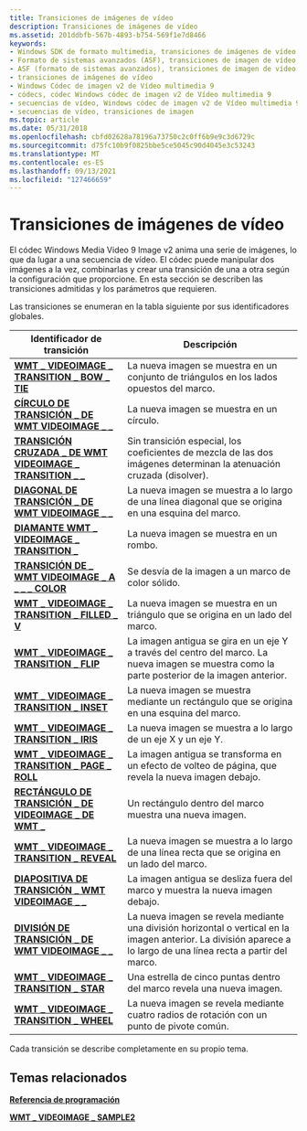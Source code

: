 ```yaml
---
title: Transiciones de imágenes de vídeo
description: Transiciones de imágenes de vídeo
ms.assetid: 201ddbfb-567b-4893-b754-569f1e7d8466
keywords:
- Windows SDK de formato multimedia, transiciones de imágenes de vídeo
- Formato de sistemas avanzados (ASF), transiciones de imagen de vídeo
- ASF (formato de sistemas avanzados), transiciones de imagen de vídeo
- transiciones de imágenes de vídeo
- Windows Códec de imagen v2 de Vídeo multimedia 9
- códecs, códec Windows códec de imagen v2 de Vídeo multimedia 9
- secuencias de vídeo, Windows códec de imagen v2 de Vídeo multimedia 9
- secuencias de vídeo, transiciones de imagen
ms.topic: article
ms.date: 05/31/2018
ms.openlocfilehash: cbfd02628a78196a73750c2c0ff6b9e9c3d6729c
ms.sourcegitcommit: d75fc10b9f0825bbe5ce5045c90d4045e3c53243
ms.translationtype: MT
ms.contentlocale: es-ES
ms.lasthandoff: 09/13/2021
ms.locfileid: "127466659"
---
```

# <a name="video-image-transitions"></a>Transiciones de imágenes de vídeo

El códec Windows Media Video 9 Image v2 anima una serie de imágenes, lo que da lugar a una secuencia de vídeo. El códec puede manipular dos imágenes a la vez, combinarlas y crear una transición de una a otra según la configuración que proporcione. En esta sección se describen las transiciones admitidas y los parámetros que requieren.

Las transiciones se enumeran en la tabla siguiente por sus identificadores globales.



| Identificador de transición                                                                           | Descripción                                                                                                                                  |
|-------------------------------------------------------------------------------------------------|----------------------------------------------------------------------------------------------------------------------------------------------|
| [**WMT \_ VIDEOIMAGE \_ TRANSITION \_ BOW \_ TIE**](wmt-videoimage-transition-bow-tie.md)              | La nueva imagen se muestra en un conjunto de triángulos en los lados opuestos del marco.                                                                  |
| [**CÍRCULO DE TRANSICIÓN \_ DE WMT VIDEOIMAGE \_ \_**](wmt-videoimage-transition-circle.md)                 | La nueva imagen se muestra en un círculo.                                                                                                           |
| [**TRANSICIÓN CRUZADA \_ DE WMT VIDEOIMAGE \_ TRANSITION \_ \_**](wmt-videoimage-transition-cross-fade.md)        | Sin transición especial, los coeficientes de mezcla de las dos imágenes determinan la atenuación cruzada (disolver).                                         |
| [**DIAGONAL DE TRANSICIÓN \_ DE WMT VIDEOIMAGE \_ \_**](wmt-videoimage-transition-diagonal.md)             | La nueva imagen se muestra a lo largo de una línea diagonal que se origina en una esquina del marco.                                                          |
| [**DIAMANTE WMT \_ VIDEOIMAGE \_ TRANSITION \_**](wmt-videoimage-transition-diamond.md)               | La nueva imagen se muestra en un rombo.                                                                                                          |
| [**TRANSICIÓN DE \_ WMT VIDEOIMAGE \_ A \_ \_ \_ COLOR**](wmt-videoimage-transition-fade-to-color.md) | Se desvía de la imagen a un marco de color sólido.                                                                                          |
| [**WMT \_ VIDEOIMAGE \_ TRANSITION \_ FILLED \_ V**](wmt-videoimage-transition-filled-v.md)            | La nueva imagen se muestra en un triángulo que se origina en un lado del marco.                                                                  |
| [**WMT \_ VIDEOIMAGE \_ TRANSITION \_ FLIP**](wmt-videoimage-transition-flip.md)                     | La imagen antigua se gira en un eje Y a través del centro del marco. La nueva imagen se muestra como la parte posterior de la imagen anterior.                    |
| [**WMT \_ VIDEOIMAGE \_ TRANSITION \_ INSET**](wmt-videoimage-transition-inset.md)                   | La nueva imagen se muestra mediante un rectángulo que se origina en una esquina del marco.                                                               |
| [**WMT \_ VIDEOIMAGE \_ TRANSITION \_ IRIS**](wmt-videoimage-transition-iris.md)                     | La nueva imagen se muestra a lo largo de un eje X y un eje Y.                                                                                          |
| [**WMT \_ VIDEOIMAGE \_ TRANSITION \_ PAGE \_ ROLL**](wmt-videoimage-transition-page-roll.md)          | La imagen antigua se transforma en un efecto de volteo de página, que revela la nueva imagen debajo.                                                      |
| [**RECTÁNGULO DE TRANSICIÓN \_ DE VIDEOIMAGE \_ DE WMT \_**](wmt-videoimage-transition-rectangle.md)           | Un rectángulo dentro del marco muestra una nueva imagen.                                                                                       |
| [**WMT \_ VIDEOIMAGE \_ TRANSITION \_ REVEAL**](wmt-videoimage-transition-reveal.md)                 | La nueva imagen se muestra a lo largo de una línea recta que se origina en un lado del marco.                                                          |
| [**DIAPOSITIVA DE TRANSICIÓN \_ WMT VIDEOIMAGE \_ \_**](wmt-videoimage-transition-slide.md)                   | La imagen antigua se desliza fuera del marco y muestra la nueva imagen debajo.                                                                       |
| [**DIVISIÓN DE TRANSICIÓN \_ DE WMT VIDEOIMAGE \_ \_**](wmt-videoimage-transition-split.md)                   | La nueva imagen se revela mediante una división horizontal o vertical en la imagen anterior. La división aparece a lo largo de una línea recta a partir del marco. |
| [**WMT \_ VIDEOIMAGE \_ TRANSITION \_ STAR**](wmt-videoimage-transition-star.md)                     | Una estrella de cinco puntas dentro del marco revela una nueva imagen.                                                                               |
| [**WMT \_ VIDEOIMAGE \_ TRANSITION \_ WHEEL**](wmt-videoimage-transition-wheel.md)                   | La nueva imagen se revela mediante cuatro radios de rotación con un punto de pivote común.                                                                     |



 

Cada transición se describe completamente en su propio tema.

## <a name="related-topics"></a>Temas relacionados

<dl> <dt>

[**Referencia de programación**](programming-reference.md)
</dt> <dt>

[**WMT \_ VIDEOIMAGE \_ SAMPLE2**](/previous-versions/windows/desktop/api/Wmsdkidl/ns-wmsdkidl-wmt_videoimage_sample2)
</dt> </dl>

 

 




